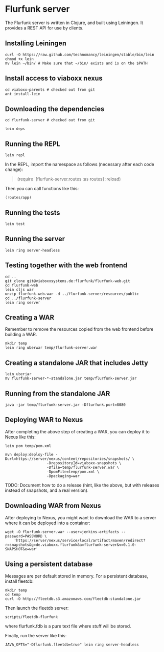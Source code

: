 Flurfunk server
===============

The Flurfunk server is written in Clojure, and built using Leiningen.
It provides a REST API for use by clients.

Installing Leiningen
--------------------

    curl -O https://raw.github.com/technomancy/leiningen/stable/bin/lein
    chmod +x lein
    mv lein ~/bin/ # Make sure that ~/bin/ exists and is on the $PATH

Install access to viaboxx nexus
-------------------------------
    cd viaboxx-parents # checked out from git
    ant install-lein

Downloading the dependencies
----------------------------
    cd flurfunk-server # checked out from git

    lein deps

Running the REPL
----------------

    lein repl
    
In the REPL, import the namespace as follows (necessary after each code change):
    
>    (require '[flurfunk-server.routes :as routes] :reload)

Then you can call functions like this:

    (routes/app)

Running the tests
-----------------

    lein test

Running the server
------------------

    lein ring server-headless

Testing together with the web frontend
--------------------------------------

    cd ..
    git clone git@viaboxxsystems.de:flurfunk/flurfunk-web.git
    cd flurfunk-web
    lein cljs war
    unzip flurfunk-web.war -d ../flurfunk-server/resources/public
    cd ../flurfunk-server
    lein ring server

Creating a WAR
--------------

Remember to remove the resources copied from the web frontend before building a
WAR.

    mkdir temp
    lein ring uberwar temp/flurfunk-server.war

Creating a standalone JAR that includes Jetty
---------------------------------------------

    lein uberjar
    mv flurfunk-server-*-standalone.jar temp/flurfunk-server.jar

Running from the standalone JAR
-------------------------------

    java -jar temp/flurfunk-server.jar -Dflurfunk.port=8080

Deploying WAR to Nexus
--------------

After completing the above step of creating a WAR, you can deploy it to Nexus
like this:

    lein pom temp/pom.xml

    mvn deploy:deploy-file -Durl=https://server/nexus/content/repositories/snapshots/ \
                       -DrepositoryId=viaboxx-snapshots \
                       -Dfile=temp/flurfunk-server.war \
                       -DpomFile=temp/pom.xml \
                       -Dpackaging=war 

TODO: Document how to do a release (hint, like the above, but with releases
instead of snapshots, and a real version).

Downloading WAR from Nexus
--------------

After deploying to Nexus, you might want to download the WAR to a server where
it can be deployed into a container:

    wget -O flurfunk-server.war --user=jenkins-artifacts --password=PASSWORD \
        'https://server/nexus/service/local/artifact/maven/redirect?r=snapshots&g=de.viaboxx.flurfunk&a=flurfunk-server&v=0.1.0-SNAPSHOT&e=war'

Using a persistent database
---------------------------

Messages are per default stored in memory. For a persistent database, install
fleetdb:

    mkdir temp
    cd temp
    curl -O http://fleetdb.s3.amazonaws.com/fleetdb-standalone.jar

Then launch the fleetdb server:

    scripts/fleetdb-flurfunk

where flurfunk.fdb is a pure text file where stuff will be stored.

Finally, run the server like this:

    JAVA_OPTS="-Dflurfunk.fleetdb=true" lein ring server-headless
